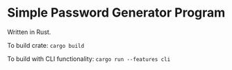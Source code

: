 # Simple Password Generator Program

Written in Rust.

To build crate:
```cargo build```

To build with CLI functionality:
```cargo run --features cli```
